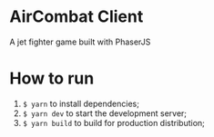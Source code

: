 # AirCombat Client

A jet fighter game built with PhaserJS

# How to run

1. `$ yarn` to install dependencies;
2. `$ yarn dev` to start the development server;
3. `$ yarn build` to build for production distribution;
